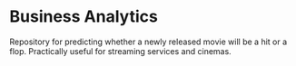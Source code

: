 # Business Analytics
 Repository for predicting whether a newly released movie will be a hit or a flop. Practically useful for streaming services and cinemas.
